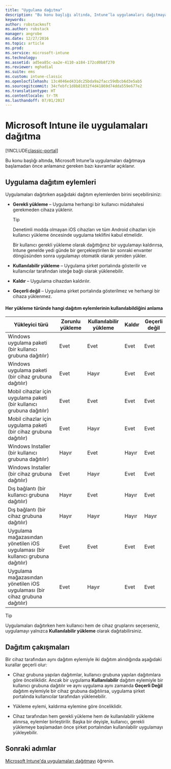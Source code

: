 ```yaml
---
title: "Uygulama dağıtma"
description: "Bu konu başlığı altında, Intune’la uygulamaları dağıtmaya başlamadan önce anlamanız gereken kavramlar açıklanır."
keywords: 
author: robstackmsft
ms.author: robstack
manager: angrobe
ms.date: 12/27/2016
ms.topic: article
ms.prod: 
ms.service: microsoft-intune
ms.technology: 
ms.assetid: ad5ea85c-aa2e-4110-a184-172cd0b8f270
ms.reviewer: mghadial
ms.suite: ems
ms.custom: intune-classic
ms.openlocfilehash: 13c4046ed431dc25bda9a2facc59dbcb6d3e5ab5
ms.sourcegitcommit: 34cfebfc1d8b81032f4d41869d74dda559e677e2
ms.translationtype: HT
ms.contentlocale: tr-TR
ms.lasthandoff: 07/01/2017
---
```

# <a name="deploy-apps-with-microsoft-intune"></a>Microsoft Intune ile uygulamaları dağıtma

[!INCLUDE[classic-portal](../includes/classic-portal.md)]

Bu konu başlığı altında, Microsoft Intune’la uygulamaları dağıtmaya başlamadan önce anlamanız gereken bazı kavramlar açıklanır.


## <a name="app-deployment-actions"></a>Uygulama dağıtım eylemleri
Uygulamaları dağıtırken aşağıdaki dağıtım eylemlerden birini seçebilirsiniz:

-   **Gerekli yükleme** – Uygulama herhangi bir kullanıcı müdahalesi gerekmeden cihaza yüklenir.

    > [!TIP]
    > Denetimli modda olmayan iOS cihazları ve tüm Android cihazları için kullanıcı yükleme öncesinde uygulama teklifini kabul etmelidir.
    >
    >  Bir kullanıcı gerekli yükleme olarak dağıttığınız bir uygulamayı kaldırırsa, Intune genelde yedi günde bir gerçekleştirilen bir sonraki envanter döngüsünden sonra uygulamayı otomatik olarak yeniden yükler.

-   **Kullanılabilir yükleme** – Uygulama şirket portalında gösterilir ve kullanıcılar tarafından isteğe bağlı olarak yüklenebilir.

-   **Kaldır** – Uygulama cihazdan kaldırılır.

-   **Geçerli değil** – Uygulama şirket portalında gösterilmez ve herhangi bir cihaza yüklenmez.

#### <a name="understand-which-deployment-actions-are-available-for-each-installer-type"></a>Her yükleme türünde hangi dağıtım eylemlerinin kullanılabildiğini anlama

|Yükleyici türü|Zorunlu yükleme|Kullanılabilir yükleme|Kaldır|Geçerli değil|
|------------------|--------------------|---------------------|-------------|------------------|
|Windows uygulama paketi (bir kullanıcı grubuna dağıtılır)|Evet|Evet|Evet|Evet|
|Windows uygulama paketi (bir cihaz grubuna dağıtılır)|Evet|Hayır|Evet|Evet|
|Mobil cihazlar için uygulama paketi (bir kullanıcı grubuna dağıtılır)|Evet|Evet|Evet|Evet|
|Mobil cihazlar için uygulama paketi (bir cihaz grubuna dağıtılır)|Evet|Hayır|Evet|Evet|
|Windows Installer (bir kullanıcı grubuna dağıtılır)|Hayır|Evet|Hayır|Evet|
|Windows Installer (bir cihaz grubuna dağıtılır)|Evet|Hayır|Evet|Evet|
|Dış bağlantı (bir kullanıcı grubuna dağıtılır)|Hayır|Evet|Hayır|Evet|
|Dış bağlantı (bir cihaz grubuna dağıtılır)|Hayır|Hayır|Hayır|Hayır|
|Uygulama mağazasından yönetilen iOS uygulaması (bir kullanıcı grubuna dağıtılır)|Evet|Evet|Evet|Evet|
|Uygulama mağazasından yönetilen iOS uygulaması (bir cihaz grubuna dağıtılır)|Evet|Hayır|Evet|Evet|
> [!TIP]
> Uygulamaları dağıtırken hem kullanıcı hem de cihaz gruplarını seçerseniz, uygulamayı yalnızca **Kullanılabilir yükleme** olarak dağıtabilirsiniz.

## <a name="deployment-conflicts"></a>Dağıtım çakışmaları
Bir cihaz tarafından aynı dağıtım eylemiyle iki dağıtım alındığında aşağıdaki kurallar geçerli olur:

-   Cihaz grubuna yapılan dağıtımlar, kullanıcı grubuna yapılan dağıtımlara göre önceliklidir. Ancak bir uygulama **Kullanılabilir** dağıtım eylemiyle bir kullanıcı grubuna dağıtılır ve aynı uygulama aynı zamanda **Geçerli Değil** dağıtım eylemiyle bir cihaz grubuna dağıtılırsa, uygulama şirket portalında kullanıcılar tarafından yüklenebilir.

-   Yükleme eylemi, kaldırma eylemine göre önceliklidir.

-   Cihaz tarafından hem gerekli yükleme hem de kullanılabilir yükleme alınırsa, eylemler birleştirilir. Başka bir deyişle, kullanıcı, gerekli yüklemeye başlamadan önce şirket portalından kullanılabilir uygulamayı yükleyebilir.


## <a name="next-steps"></a>Sonraki adımlar

[Microsoft Intune'da uygulamaları dağıtmayı](deploy-apps-in-microsoft-intune.md) öğrenin.
